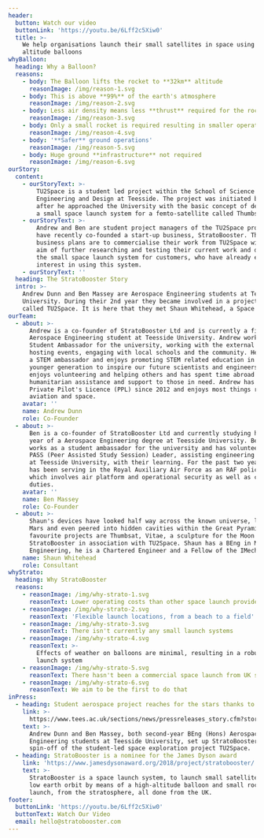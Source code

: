 ```yaml
---
header:
  button: Watch our video
  buttonLink: 'https://youtu.be/6Lff2c5Xiw0'
  title: >-
    We help organisations launch their small satellites in space using high
    altitude balloons
whyBalloon:
  heading: Why a Balloon?
  reasons:
    - body: The Balloon lifts the rocket to **32km** altitude
      reasonImage: /img/reason-1.svg
    - body: This is above **99%** of the earth's atmosphere
      reasonImage: /img/reason-2.svg
    - body: Less air density means less **thrust** required for the rocket
      reasonImage: /img/reason-3.svg
    - body: Only a small rocket is required resulting in smaller operating **costs**
      reasonImage: /img/reason-4.svg
    - body: '**Safer** ground operations'
      reasonImage: /img/reason-5.svg
    - body: Huge ground **infrastructure** not required
      reasonImage: /img/reason-6.svg
ourStory:
  content:
    - ourStoryText: >-
        TU2Space is a student led project within the School of Science
        Engineering and Design at Teesside. The project was initiated by Shaun
        after he approached the University with the basic concept of developing
        a small space launch system for a femto-satellite called Thumbsat.
    - ourStoryText: >-
        Andrew and Ben are student project managers of the TU2Space project and
        have recently co-founded a start-up business, StratoBooster. Their
        business plans are to commercialise their work from TU2Space with the
        aim of further researching and testing their current work and developing
        the small space launch system for customers, who have already expressed
        interest in using this system. 
    - ourStoryText: ''
  heading: The StratoBooster Story
  intro: >-
    Andrew Dunn and Ben Massey are Aerospace Engineering students at Teesside
    University. During their 2nd year they became involved in a project now
    called TU2Space. It is here that they met Shaun Whitehead, a Space Engineer!
ourTeam:
  - about: >-
      Andrew is a co-founder of StratoBooster Ltd and is currently a final year
      Aerospace Engineering student at Teesside University. Andrew works as a
      Student Ambassador for the university, working with the external partners
      hosting events, engaging with local schools and the community. He is also
      a STEM ambassador and enjoys promoting STEM related education in the
      younger generation to inspire our future scientists and engineers. He
      enjoys volunteering and helping others and has spent time abroad providing
      humanitarian assistance and support to those in need. Andrew has held a
      Private Pilot's Licence (PPL) since 2012 and enjoys most things related to
      aviation and space.
    avatar: ''
    name: Andrew Dunn
    role: Co-Founder
  - about: >-
      Ben is a co-founder of StratoBooster Ltd and currently studying his final
      year of a Aerospace Engineering degree at Teesside University. Ben also
      works as a student ambassador for the university and has volunteered as a
      PASS (Peer Assisted Study Session) Leader, assisting engineering students,
      at Teesside University, with their learning. For the past two years, Ben
      has been serving in the Royal Auxiliary Air Force as an RAF policeman,
      which involves air platform and operational security as well as ceremonial
      duties.
    avatar: ''
    name: Ben Massey
    role: Co-Founder
  - about: >-
      Shaun's devices have looked half way across the known universe, landed on
      Mars and even peered into hidden cavities within the Great Pyramid. His
      favourite projects are Thumbsat, Vitae, a sculpture for the Moon and
      StratoBooster in association with TU2Space. Shaun has a BEng in Mechanical
      Engineering, he is a Chartered Engineer and a Fellow of the IMechE.
    name: Shaun Whitehead
    role: Consultant
whyStrato:
  heading: Why StratoBooster
  reasons:
    - reasonImage: /img/why-strato-1.svg
      reasonText: Lower operating costs than other space launch providers
    - reasonImage: /img/why-strato-2.svg
      reasonText: 'Flexible launch locations, from a beach to a field'
    - reasonImage: /img/why-strato-3.svg
      reasonText: There isn't currently any small launch systems
    - reasonImage: /img/why-strato-4.svg
      reasonText: >-
        Effects of weather on balloons are minimal, resulting in a robust ground
        launch system
    - reasonImage: /img/why-strato-5.svg
      reasonText: There hasn't been a commercial space launch from UK soil
    - reasonImage: /img/why-strato-6.svg
      reasonText: We aim to be the first to do that
inPress:
  - heading: Student aerospace project reaches for the stars thanks to funding boost
    link: >-
      https://www.tees.ac.uk/sections/news/pressreleases_story.cfm?story_id=6858&this_issue_title=June%202018&this_issue=301
    text: >-
      Andrew Dunn and Ben Massey, both second-year BEng (Hons) Aerospace
      Engineering students at Teesside University, set up StratoBooster, a
      spin-off of the student-led space exploration project TU2Space.
  - heading: StratoBooster is a nominee for the James Dyson award
    link: 'https://www.jamesdysonaward.org/2018/project/stratobooster/'
    text: >-
      StratoBooster is a space launch system, to launch small satellites into
      low earth orbit by means of a high-altitude balloon and small rocket
      launch, from the stratosphere, all done from the UK.
footer:
  buttonLink: 'https://youtu.be/6Lff2c5Xiw0'
  buttonText: Watch Our Video
  email: hello@stratobooster.com
---
```


